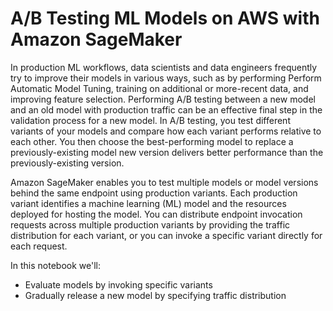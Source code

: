 # A/B Testing ML Models on AWS with Amazon SageMaker

In production ML workflows, data scientists and data engineers frequently try to improve their models in various ways, such as by performing Perform Automatic Model Tuning, training on additional or more-recent data, and improving feature selection. Performing A/B testing between a new model and an old model with production traffic can be an effective final step in the validation process for a new model. In A/B testing, you test different variants of your models and compare how each variant performs relative to each other. You then choose the best-performing model to replace a previously-existing model new version delivers better performance than the previously-existing version.

Amazon SageMaker enables you to test multiple models or model versions behind the same endpoint using production variants. Each production variant identifies a machine learning (ML) model and the resources deployed for hosting the model. You can distribute endpoint invocation requests across multiple production variants by providing the traffic distribution for each variant, or you can invoke a specific variant directly for each request.

In this notebook we'll:

* Evaluate models by invoking specific variants
* Gradually release a new model by specifying traffic distribution
